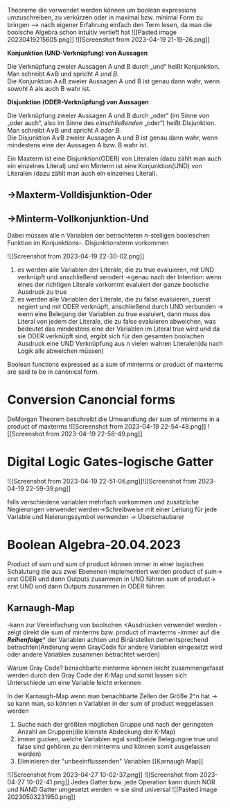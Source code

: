 Theoreme die verwendet werden können um boolean expressions umzuschreiben, zu verkürzen oder in maximal bzw. minimal Form zu bringen
--> nach eigener Erfahrung einfach den Term lesen, da man die boolsche Algebra schon intuitiv vertieft hat 
![[Pasted image 20230419215605.png]]
![[Screenshot from 2023-04-19 21-19-26.png]]

**Konjunktion (UND-Verknüpfung) von Aussagen**

Die Verknüpfung zweier Aussagen A und B durch „und“ heißt Konjunktion.  
Man schreibt A∧B und spricht _A und B._  
Die Konjunktion A∧B zweier Aussagen A und B ist genau dann wahr, wenn sowohl A als auch B wahr ist.

**Disjunktion (ODER-Verknüpfung) von Aussagen**

Die Verknüpfung zweier Aussagen A und B durch „oder“ (im Sinne von „oder auch“, also im Sinne des _einschließenden_ „oder“) heißt Disjunktion.  
Man schreibt A∨B und spricht _A oder B._  
Die Disjunktion A∨B zweier Aussagen A und B ist genau dann wahr, wenn mindestens eine der Aussagen A bzw. B wahr ist.

Ein Maxterm ist eine Disjunktion(ODER) von Literalen (dazu zählt man auch ein einzelnes Literal) und ein Minterm ist eine Konjunktion(UND) von Literalen (dazu zählt man auch ein einzelnes Literal).

## ->Maxterm-Volldisjunktion-Oder

## ->Minterm-Vollkonjunktion-Und
Dabei müssen alle n Variablen der betrachteten n-stelligen booleschen Funktion im Konjunktions-. Disjunktionsterm vorkommen

![[Screenshot from 2023-04-19 22-30-02.png]]
1) es werden alle Variablen der Literale, die zu true evaluieren, mit UND verknüpft und anschließend verodert
->genau nach der Intention: wenn eines der richtigen Literale vorkommt evaluiert der ganze boolsche Ausdruck zu true
2)  es werden alle Variablen der Literale, die zu false evaluieren, zuerst negiert und mit ODER verknüpft, anschließend durch UND verbunden
-> wenn eine Belegung der Variablen zu true evaluiert, dann muss das Literal von jedem der Literale, die zu false evaluieren abweichen, was bedeutet das mindestens eine der Variablen im Literal true wird und da sie ODER verknüpft sind, ergibt sich für den gesamten boolschen Ausdruck eine UND Verknüpfung aus n vielen wahren Literalen(da nach Logik alle abweichen müssen)

Boolean functions expressed as a sum of minterms or product of maxterms are said to be in canonical form.
# Conversion Canoncial forms
DeMorgan Theorem beschreibt die Umwandlung der sum of minterms in a product of maxterms 
![[Screenshot from 2023-04-19 22-54-48.png]]
![[Screenshot from 2023-04-19 22-58-49.png]]
# Digital Logic Gates-logische Gatter
![[Screenshot from 2023-04-19 22-51-06.png]]![[Screenshot from 2023-04-19 22-59-39.png]]

falls verschiedene variablen mehrfach vorkommen und zusätzliche Negierungen verwendet werden->Schreibweise mit einer Leitung für jede Variable und Neierungssymbol verwenden -> Überschaubarer

# Boolean Algebra-20.04.2023
Product of sum und sum of product können immer in einer logischen Schalutung die aus zwei  Ebenenen implementiert werden
product of sum-> erst ODER und dann Outputs zusammen in UND führen
sum of product-> erst UND und dann Outputs zusammen in ODER führen

## Karnaugh-Map 
-kann zur Vereinfachung von boolschen <Ausdrücken verwendet werden
-zeigt direkt die sum of minterms bzw. product of maxterms
-immer auf die ***Reihenfolge**** der Variablen achten und Binärstellen dementsprechend betrachten(Änderung wenn GrayCode für andere Variablen eingesetzt wird oder andere Variablen zusammen betrachtet werden)

Warum Gray Code?
benachbarte minterme können leicht zusammengefasst werden durch den Gray Code der K-Map und somit lassen sich Unterschiede um eine Variable leicht erkennen

In der Karnaugh-Map wenn man benachbarte Zellen der Größe 2^n hat
-> so kann man, so können n Variablen in der sum of product weggelassen werden

1) Suche nach der größten möglichen Gruppe und nach der geringsten Anzahl an Gruppen(die kleinste Abdeckung der K-Map)
2) immer gucken, welche Variablen egal sind(beide Belegungne true und false sind gehören zu den minterms und können somit ausgelassen werden)
3) Eliminieren der "unbeeinflussenden" Variablen
[[Karnaugh Map]]

![[Screenshot from 2023-04-27 10-02-37.png]]
![[Screenshot from 2023-04-27 10-02-41.png]]
Jedes Gatter bzw. jede Operation kann durch NOR und NAND Gatter umgesetzt werden -> sie sind universal
![[Pasted image 20230503231950.png]]